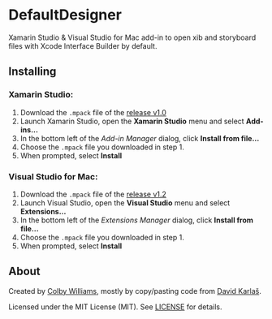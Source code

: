 # DefaultDesigner

Xamarin Studio & Visual Studio for Mac add-in to open xib and storyboard files with Xcode Interface Builder by default.


## Installing

### Xamarin Studio:

1. Download the `.mpack` file of the [release v1.0][0]
2. Launch Xamarin Studio, open the **Xamarin Studio** menu and select **Add-ins...**
3. In the bottom left of the _Add-in Manager_ dialog, click **Install from file...**
4. Choose the `.mpack` file you downloaded in step 1.
5. When prompted, select **Install**


### Visual Studio for Mac:

1. Download the `.mpack` file of the [release v1.2][4]
2. Launch Visual Studio, open the **Visual Studio** menu and select **Extensions...**
3. In the bottom left of the _Extensions Manager_ dialog, click **Install from file...**
4. Choose the `.mpack` file you downloaded in step 1.
5. When prompted, select **Install**


## About

Created by [Colby Williams][1], mostly by copy/pasting code from [David Karlaš][2].  

Licensed under the MIT License (MIT).  See [LICENSE][3] for details.


[0]:https://github.com/colbylwilliams/DefaultDesigner/releases/tag/v1.0
[1]:https://github.com/colbylwilliams
[2]:https://github.com/DavidKarlas
[3]:https://github.com/colbylwilliams/DefaultDesigner/blob/master/LICENSE
[4]:https://github.com/colbylwilliams/DefaultDesigner/releases/tag/v1.2
